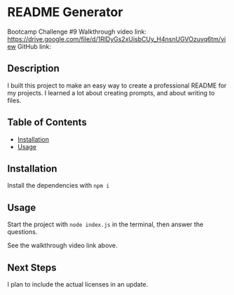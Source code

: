 # README Generator
Bootcamp Challenge #9
Walkthrough video link: https://drive.google.com/file/d/1RlDyGs2xUisbCUy_H4nsnUGVOzuvq6tm/view
GitHub link:

## Description
I built this project to make an easy way to create a professional README for my projects. 
I learned a lot about creating prompts, and about writing to files.

## Table of Contents
- [Installation](#installation)
- [Usage](#usage)

## Installation
Install the dependencies with `npm i`

## Usage
Start the project with `node index.js` in the terminal, then answer the questions. 

See the walkthrough video link above.

## Next Steps

I plan to include the actual licenses in an update. 



